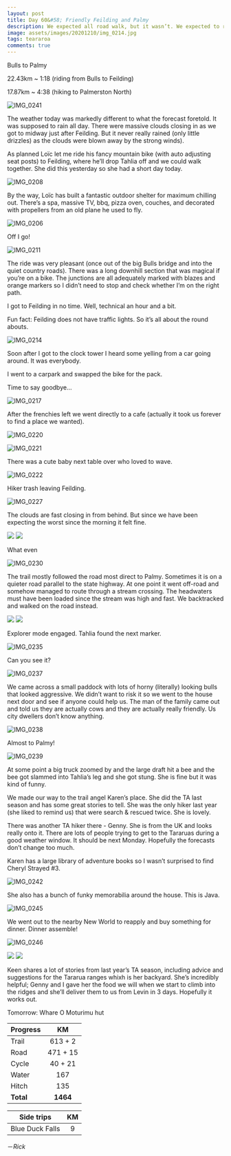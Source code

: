 ```yaml
---
layout: post
title: Day 60&#58; Friendly Feilding and Palmy
description: We expected all road walk, but it wasn’t. We expected to rain all day, but it didn’t. Don’t expect. 
image: assets/images/20201210/img_0214.jpg
tags: teararoa
comments: true
---
```


Bulls to Palmy

22.43km ~ 1:18 (riding from Bulls to Feilding)

17.87km ~ 4:38 (hiking to Palmerston North)

![IMG_0241](/assets/images/20201210/img_0241.jpg)

The weather today was markedly different to what the forecast foretold. It was supposed to rain all day. There were massive clouds closing in as we got to midway just after Feilding. But it never really rained (only little drizzles) as the clouds were blown away by the strong winds). 

As planned Loïc let me ride his fancy mountain bike (with auto adjusting seat posts) to Feilding, where he’ll drop Tahlia off and we could walk together. She did this yesterday so she had a short day today. 

![IMG_0208](/assets/images/20201210/img_0208.jpg)

By the way, Loïc has built a fantastic outdoor shelter for maximum chilling out. There’s a spa, massive TV, bbq, pizza oven, couches, and decorated with propellers from an old plane he used to fly. 

![IMG_0206](/assets/images/20201210/img_0206.jpg)

Off I go!

![IMG_0211](/assets/images/20201210/img_0211.jpg)

The ride was very pleasant (once out of the big Bulls bridge and into the quiet country roads). There was a long downhill section that was magical if you’re on a bike. The junctions are all adequately marked with blazes and orange markers so I didn’t need to stop and check whether I’m on the right path. 

I got to Feilding in no time. Well, technical an hour and a bit.

Fun fact: Feilding does not have traffic lights. So it’s all about the round abouts. 

![IMG_0214](/assets/images/20201210/img_0214.jpg)

Soon after I got to the clock tower I heard some yelling from a car going around. It was everybody. 

I went to a carpark and swapped the bike for the pack. 

Time to say goodbye...

![IMG_0217](/assets/images/20201210/img_0217.jpg)

After the frenchies left we went directly to a cafe (actually it took us forever to find a place we wanted).

![IMG_0220](/assets/images/20201210/img_0220.jpg)

![IMG_0221](/assets/images/20201210/img_0221.jpg)

There was a cute baby next table over who loved to wave. 

![IMG_0222](/assets/images/20201210/img_0222.jpg)

Hiker trash leaving Feilding. 

![IMG_0227](/assets/images/20201210/img_0227.jpg)

The clouds are fast closing in from behind. But since we have been expecting the worst since the morning it felt fine. 

<div class="gallery" data-columns="2">
  <img src="/assets/images/20201210/img_0228.jpg">
  <img src="/assets/images/20201210/img_0229.jpg">
</div>

What even

![IMG_0230](/assets/images/20201210/img_0230.jpg)

The trail mostly followed the road most direct to Palmy. Sometimes it is on a quieter road parallel to the state highway. At one point it went off-road and somehow managed to route through a stream crossing. The headwaters must have been loaded since the stream was high and fast. We backtracked and walked on the road instead. 

<div class="gallery" data-columns="2">
  <img src="/assets/images/20201210/img_0233.jpg">
  <img src="/assets/images/20201210/img_0234.jpg">
</div>

Explorer mode engaged. Tahlia found the next marker. 

![IMG_0235](/assets/images/20201210/img_0235.jpg)

Can you see it?

![IMG_0237](/assets/images/20201210/img_0237.jpg)

We came across a small paddock with lots of horny (literally) looking bulls that looked aggressive. We didn’t want to risk it so we went to the house next door and see if anyone could help us. The man of the family came out and told us they are actually cows and they are actually really friendly. Us city dwellers don’t know anything. 

![IMG_0238](/assets/images/20201210/img_0238.jpg)

Almost to Palmy!

![IMG_0239](/assets/images/20201210/img_0239.jpg)

At some point a big truck zoomed by and the large draft hit a bee and the bee got slammed into Tahlia’s leg and she got stung. She is fine but it was kind of funny.

We made our way to the trail angel Karen’s place. She did the TA last season and has some great stories to tell. She was the only hiker last year (she liked to remind us) that were search & rescued twice. She is lovely. 

There was another TA hiker there - Genny. She is from the UK and looks really onto it. There are lots of people trying to get to the Tararuas during a good weather window. It should be next Monday. Hopefully the forecasts don’t change too much. 

Karen has a large library of adventure books so I wasn’t surprised to find Cheryl Strayed #3.

![IMG_0242](/assets/images/20201210/img_0242.jpg)

She also has a bunch of funky memorabilia around the house. This is Java.

![IMG_0245](/assets/images/20201210/img_0245.jpg)

We went out to the nearby New World to reapply and buy something for dinner. Dinner assemble!

![IMG_0246](/assets/images/20201210/img_0246.jpg)

<div class="gallery" data-columns="2">
  <img src="/assets/images/20201210/img_0247.jpg">
  <img src="/assets/images/20201210/img_0250.jpg">
</div>

Keen shares a lot of stories from last year’s TA season, including advice and suggestions for the Tararua ranges whixh is her backyard. She’s incredibly helpful; Genny and I gave her the food we will when we start to climb into the ridges and she’ll deliver them to us from Levin in 3 days. Hopefully it works out. 

Tomorrow: Whare O Moturimu hut

| Progress | KM |
| ---- |:----:|
| Trail | 613 + 2 |
| Road | 471 + 15 |
| Cycle | 40 + 21 |
| Water | 167 |
| Hitch | 135 |
| **Total** | **1464** |

| Side trips | KM |
| ---- |:----:|
| Blue Duck Falls | 9 |


－_Rick_